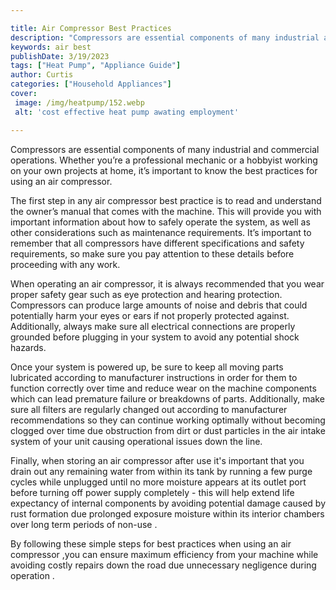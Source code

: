 ```yaml
---

title: Air Compressor Best Practices
description: "Compressors are essential components of many industrial and commercial operations. Whether you’re a professional mechanic or a hob...learn more"
keywords: air best
publishDate: 3/19/2023
tags: ["Heat Pump", "Appliance Guide"]
author: Curtis
categories: ["Household Appliances"]
cover: 
 image: /img/heatpump/152.webp
 alt: 'cost effective heat pump awating employment'

---
```


Compressors are essential components of many industrial and commercial operations. Whether you’re a professional mechanic or a hobbyist working on your own projects at home, it’s important to know the best practices for using an air compressor. 

The first step in any air compressor best practice is to read and understand the owner’s manual that comes with the machine. This will provide you with important information about how to safely operate the system, as well as other considerations such as maintenance requirements. It’s important to remember that all compressors have different specifications and safety requirements, so make sure you pay attention to these details before proceeding with any work. 

When operating an air compressor, it is always recommended that you wear proper safety gear such as eye protection and hearing protection. Compressors can produce large amounts of noise and debris that could potentially harm your eyes or ears if not properly protected against. Additionally, always make sure all electrical connections are properly grounded before plugging in your system to avoid any potential shock hazards. 

Once your system is powered up, be sure to keep all moving parts lubricated according to manufacturer instructions in order for them to function correctly over time and reduce wear on the machine components which can lead premature failure or breakdowns of parts. Additionally, make sure all filters are regularly changed out according to manufacturer recommendations so they can continue working optimally without becoming clogged over time due obstruction from dirt or dust particles in the air intake system of your unit causing operational issues down the line. 

Finally, when storing an air compressor after use it's important that you drain out any remaining water from within its tank by running a few purge cycles while unplugged until no more moisture appears at its outlet port before turning off power supply completely - this will help extend life expectancy of internal components by avoiding potential damage caused by rust formation due prolonged exposure moisture within its interior chambers over long term periods of non-use . 

By following these simple steps for best practices when using an air compressor ,you can ensure maximum efficiency from your machine while avoiding costly repairs down the road due unnecessary negligence during operation .
